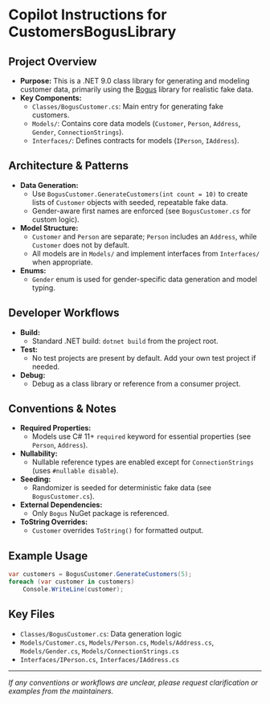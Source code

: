 # Copilot Instructions for CustomersBogusLibrary

## Project Overview
- **Purpose:** This is a .NET 9.0 class library for generating and modeling customer data, primarily using the [Bogus](https://github.com/bchavez/Bogus) library for realistic fake data.
- **Key Components:**
  - `Classes/BogusCustomer.cs`: Main entry for generating fake customers.
  - `Models/`: Contains core data models (`Customer`, `Person`, `Address`, `Gender`, `ConnectionStrings`).
  - `Interfaces/`: Defines contracts for models (`IPerson`, `IAddress`).

## Architecture & Patterns
- **Data Generation:**
  - Use `BogusCustomer.GenerateCustomers(int count = 10)` to create lists of `Customer` objects with seeded, repeatable fake data.
  - Gender-aware first names are enforced (see `BogusCustomer.cs` for custom logic).
- **Model Structure:**
  - `Customer` and `Person` are separate; `Person` includes an `Address`, while `Customer` does not by default.
  - All models are in `Models/` and implement interfaces from `Interfaces/` when appropriate.
- **Enums:**
  - `Gender` enum is used for gender-specific data generation and model typing.

## Developer Workflows
- **Build:**
  - Standard .NET build: `dotnet build` from the project root.
- **Test:**
  - No test projects are present by default. Add your own test project if needed.
- **Debug:**
  - Debug as a class library or reference from a consumer project.

## Conventions & Notes
- **Required Properties:**
  - Models use C# 11+ `required` keyword for essential properties (see `Person`, `Address`).
- **Nullability:**
  - Nullable reference types are enabled except for `ConnectionStrings` (uses `#nullable disable`).
- **Seeding:**
  - Randomizer is seeded for deterministic fake data (see `BogusCustomer.cs`).
- **External Dependencies:**
  - Only `Bogus` NuGet package is referenced.
- **ToString Overrides:**
  - `Customer` overrides `ToString()` for formatted output.

## Example Usage
```csharp
var customers = BogusCustomer.GenerateCustomers(5);
foreach (var customer in customers)
    Console.WriteLine(customer);
```

## Key Files
- `Classes/BogusCustomer.cs`: Data generation logic
- `Models/Customer.cs`, `Models/Person.cs`, `Models/Address.cs`, `Models/Gender.cs`, `Models/ConnectionStrings.cs`
- `Interfaces/IPerson.cs`, `Interfaces/IAddress.cs`

---
_If any conventions or workflows are unclear, please request clarification or examples from the maintainers._
